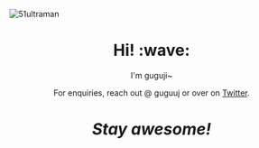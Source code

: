 ![51ultraman](https://user-images.githubusercontent.com/96930989/210032020-69d11407-78ea-4ae1-9a5a-8c7952c4e765.png)

<h1 align='center'> Hi! :wave:</h1>
<p align='center'>
I'm guguji~
</p>
<p align='center'>For enquiries, reach out @ guguuj or over on <a href="https://twitter.com/guguuj">Twitter</a>.</p>

<h1 align='center'><i>Stay awesome!</i></h1>
